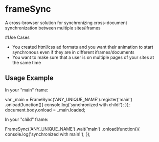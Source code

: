 # frameSync
A cross-browser solution for synchronizing cross-document synchronization between multiple sites/iframes


#Use Cases
- You created html/css ad formats and you want their animation to start synchronous even if they are in different iframes/documents
- You want to make sure that a user is on multiple pages of your sites at the same time

## Usage Example
In your "main" frame:

  var _main = 
    FrameSync('ANY_UNIQUE_NAME').register('main')
      .onload(function(){
        console.log('synchronized with child!');
      });
  document.body.onload = _main.loaded;

In your "child" frame:

  FrameSync('ANY_UNIQUE_NAME').wait('main')
    .onload(function(){
        console.log('synchronized with main!');
    });
